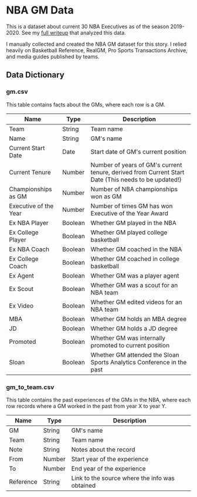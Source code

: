 # NBA GM Data

This is a dataset about current 30 NBA Executives as of the season 2019-2020. See my [full writeup](https://yifeihu.me/nba-gm-graph) that analyzed this data.

I manually collected and created the NBA GM dataset for this story. I relied heavily on Basketball Reference, RealGM, Pro Sports Transactions Archive, and media guides published by teams.

## Data Dictionary

### gm.csv

This table contains facts about the GMs, where each row is a GM.

Name|Type|Description
---|---|---
Team|String|Team name
Name|String|GM's name
Current Start Date|Date|Start date of GM's current position
Current Tenure|Number|Number of years of GM's current tenure, derived from Current Start Date (This needs to be updated!)
Championships as GM|Number|Number of NBA championships won as GM
Executive of the Year|Number|Number of times GM has won Executive of the Year Award
Ex NBA Player|Boolean|Whether GM played in the NBA
Ex College Player|Boolean|Whether GM played college basketball
Ex NBA Coach|Boolean|Whether GM coached in the NBA
Ex College Coach|Boolean|Whether GM coached in college basketball
Ex Agent|Boolean|Whether GM was a player agent
Ex Scout|Boolean|Whether GM was a scout for an NBA team
Ex Video|Boolean|Whether GM edited videos for an NBA team
MBA|Boolean|Whether GM holds an MBA degree
JD|Boolean|Whether GM holds a JD degree
Promoted|Boolean|Whether GM was internally promoted to current position
Sloan|Boolean|Whether GM attended the Sloan Sports Analytics Conference in the past

### gm_to_team.csv

This table contains the past experiences of the GMs in the NBA, where each row records where a GM worked in the past from year X to year Y.

Name|Type|Description
---|---|---
GM|String|GM's name
Team|String|Team name
Note|String|Notes about the record
From|Number|Start year of the experience
To|Number|End year of the experience
Reference|String|Link to the source where the info was obtained
